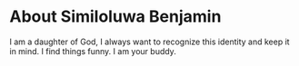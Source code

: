 # About Similoluwa Benjamin
I am a daughter of God, I always want to recognize this identity and keep it in mind.
I find things funny.
I am your buddy.
